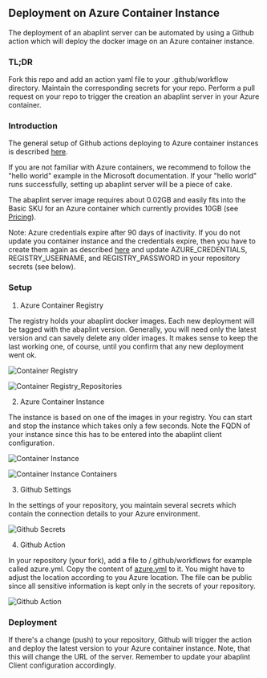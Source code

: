 ## Deployment on Azure Container Instance

The deployment of an abaplint server can be automated by using a Github action which will deploy the docker image on an Azure container instance.

### TL;DR

Fork this repo and add an action yaml file to your .github/workflow directory. Maintain the corresponding secrets for your repo. Perform a pull request on your 
repo to trigger the creation an abaplint server in your Azure container.

### Introduction

The general setup of Github actions deploying to Azure container instances is described 
[here](https://docs.microsoft.com/en-us/azure/container-instances/container-instances-github-action).

If you are not familiar with Azure containers, we recommend to follow the "hello world" example in the Microsoft documentation. 
If your "hello world" runs successfully, setting up abaplint server will be a piece of cake.

The abaplint server image requires about 0.02GB and easily fits into the Basic SKU for an Azure container which currently provides 10GB (see 
[Pricing](https://azure.microsoft.com/en-us/pricing/details/container-instances/)).

Note: Azure credentials expire after 90 days of inactivity. If you do not update you container instance and the credentials expire, then you have to create them again
as described [here](https://docs.microsoft.com/en-us/azure/container-instances/container-instances-github-action#create-service-principal-for-azure-authentication) 
and update AZURE_CREDENTIALS, REGISTRY_USERNAME, and REGISTRY_PASSWORD in your repository secrets (see below).

### Setup

1. Azure Container Registry

The registry holds your abaplint docker images. Each new deployment will be tagged with the abaplint version. Generally, you will need only the
latest version and can savely delete any older images. It makes sense to keep the last working one, of course, until you confirm that any
new deployment went ok.

![Container Registry](azure-container-registry.png)

![Container Registry_Repositories](azure-container-registry-repositories.png)

2. Azure Container Instance

The instance is based on one of the images in your registry. You can start and stop the instance which takes only a few seconds. Note the FQDN
of your instance since this has to be entered into the abaplint client configuration.

![Container Instance](azure-container-instance.png)

![Container Instance Containers](azure-container-instance-containers.png)

3. Github Settings

In the settings of your repository, you maintain several secrets which contain the connection details to your Azure environment.

![Github Secrets](azure-github-secrets.png)

4. Github Action

In your repository (your fork), add a file to /.github/workflows for example called azure.yml. Copy the content of 
[azure.yml](https://github.com/mbtools/abaplint-sci-server/blob/master/.github/workflows/azure.yml) to it. You might have to
adjust the location according to you Azure location. The file can be public since all sensitive information is kept only in the secrets of your repository.

![Github Action](azure-github-action.png)

### Deployment

If there's a change (push) to your repository, Github will trigger the action and deploy the latest version to your Azure container instance. 
Note, that this will change the URL of the server. Remember to update your abaplint Client configuration accordingly.






